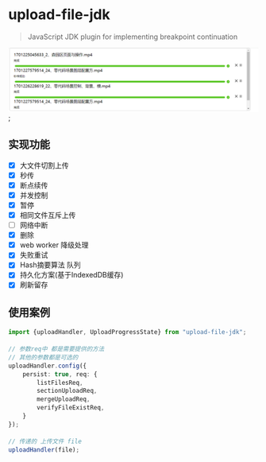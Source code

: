 # upload-file-jdk

> JavaScript JDK plugin for implementing breakpoint continuation

![](./images/big-file-upload.png);

## 实现功能
- [x]  大文件切割上传
- [x]  秒传
- [x]  断点续传
- [x]  并发控制
- [x]  暂停
- [x]  相同文件互斥上传
- [ ]  网络中断
- [x]  删除
- [x]  web worker 降级处理
- [x]  失败重试
- [x]  Hash摘要算法 队列
- [x]  持久化方案(基于IndexedDB缓存)
- [x]  刷新留存

## 使用案例

```typescript
import {uploadHandler, UploadProgressState} from "upload-file-jdk";

// 参数req中 都是需要提供的方法
// 其他的参数都是可选的
uploadHandler.config({
    persist: true, req: {
        listFilesReq,
        sectionUploadReq,
        mergeUploadReq,
        verifyFileExistReq,
    }
});

// 传递的 上传文件 file
uploadHandler(file);
```